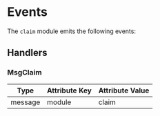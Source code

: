 <!-- order: 4 -->

# Events

The `claim` module emits the following events:

## Handlers

### MsgClaim

| Type                       | Attribute Key         | Attribute Value      |
| -------------------------- | --------------------- | -------------------- |
| message                    | module                | claim                |
